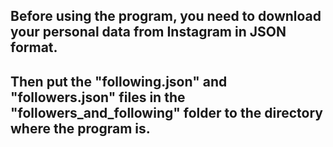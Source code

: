 ## Before using the program, you need to download your personal data from Instagram in JSON format.

## Then put the "following.json" and "followers.json" files in the "followers_and_following" folder to the directory where the program is.
